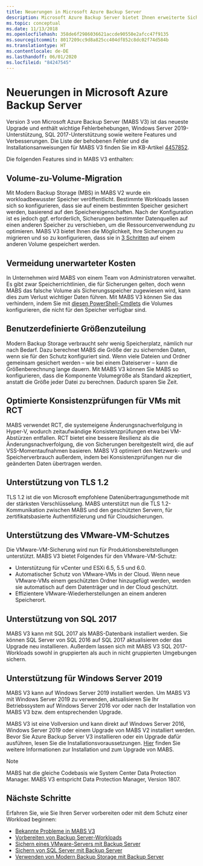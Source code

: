 ```yaml
---
title: Neuerungen in Microsoft Azure Backup Server
description: Microsoft Azure Backup Server bietet Ihnen erweiterte Sicherungsfunktionen für den Schutz von u.a. virtuellen Computern, Dateien, Ordnern und Workloads. Erfahren Sie, wie Sie Azure Backup Server V3 installieren oder ein Upgrade auf diese Version ausführen.
ms.topic: conceptual
ms.date: 11/13/2018
ms.openlocfilehash: 358de6f2986036621accde90550e2afcc47f9135
ms.sourcegitcommit: 8017209cc9d8a825cc404df852c8dc02f74d584b
ms.translationtype: HT
ms.contentlocale: de-DE
ms.lasthandoff: 06/01/2020
ms.locfileid: "84247545"
---
```

# <a name="whats-new-in-microsoft-azure-backup-server"></a>Neuerungen in Microsoft Azure Backup Server

Version 3 von Microsoft Azure Backup Server (MABS V3) ist das neueste Upgrade und enthält wichtige Fehlerbehebungen, Windows Server 2019-Unterstützung, SQL 2017-Unterstützung sowie weitere Features und Verbesserungen. Die Liste der behobenen Fehler und die Installationsanweisungen für MABS V3 finden Sie im KB-Artikel [4457852](https://support.microsoft.com/help/4457852/microsoft-azure-backup-server-v3).

Die folgenden Features sind in MABS V3 enthalten:

## <a name="volume-to-volume-migration"></a>Volume-zu-Volume-Migration

Mit Modern Backup Storage (MBS) in MABS V2 wurde ein workloadbewusster Speicher veröffentlicht. Bestimmte Workloads lassen sich so konfigurieren, dass sie auf einem bestimmten Speicher gesichert werden, basierend auf den Speichereigenschaften. Nach der Konfiguration ist es jedoch ggf. erforderlich, Sicherungen bestimmter Datenquellen auf einen anderen Speicher zu verschieben, um die Ressourcenverwendung zu optimieren. MABS V3 bietet Ihnen die Möglichkeit, Ihre Sicherungen zu migrieren und so zu konfigurieren, dass sie in [3 Schritten](https://techcommunity.microsoft.com/t5/system-center-blog/sc-2016-dpm-ur4-migrate-backup-storage-in-3-simple-steps/ba-p/351842) auf einem anderen Volume gespeichert werden.

## <a name="prevent-unexpected-data-loss"></a>Vermeidung unerwarteter Kosten

In Unternehmen wird MABS von einem Team von Administratoren verwaltet. Es gibt zwar Speicherrichtlinien, die für Sicherungen gelten, doch wenn MABS das falsche Volume als Sicherungsspeicher zugewiesen wird, kann dies zum Verlust wichtiger Daten führen. Mit MABS V3 können Sie das verhindern, indem Sie mit [diesen PowerShell-Cmdlets](https://docs.microsoft.com/azure/backup/backup-mabs-add-storage) die Volumes konfigurieren, die nicht für den Speicher verfügbar sind.

## <a name="custom-size-allocation"></a>Benutzerdefinierte Größenzuteilung

Modern Backup Storage verbraucht sehr wenig Speicherplatz, nämlich nur nach Bedarf. Dazu berechnet MABS die Größe der zu sichernden Daten, wenn sie für den Schutz konfiguriert sind. Wenn viele Dateien und Ordner gemeinsam gesichert werden – wie bei einem Dateiserver – kann die Größenberechnung lange dauern. Mit MABS V3 können Sie MABS so konfigurieren, dass die Komponente Volumegröße als Standard akzeptiert, anstatt die Größe jeder Datei zu berechnen. Dadurch sparen Sie Zeit.

## <a name="optimized-cc-for-rct-vms"></a>Optimierte Konsistenzprüfungen für VMs mit RCT

MABS verwendet RCT, die systemeigene Änderungsnachverfolgung in Hyper-V, wodurch zeitaufwändige Konsistenzprüfungen etwa bei VM-Abstürzen entfallen. RCT bietet eine bessere Resilienz als die Änderungsnachverfolgung, die von Sicherungen bereitgestellt wird, die auf VSS-Momentaufnahmen basieren. MABS V3 optimiert den Netzwerk- und Speicherverbrauch außerdem, indem bei Konsistenzprüfungen nur die geänderten Daten übertragen werden.

## <a name="support-to-tls-12"></a>Unterstützung von TLS 1.2

TLS 1.2 ist die von Microsoft empfohlene Datenübertragungsmethode mit der stärksten Verschlüsselung. MABS unterstützt nun die TLS 1.2-Kommunikation zwischen MABS und den geschützten Servern, für zertifikatsbasierte Authentifizierung und für Cloudsicherungen.

## <a name="vmware-vm-protection-support"></a>Unterstützung des VMware-VM-Schutzes

Die VMware-VM-Sicherung wird nun für Produktionsbereitstellungen unterstützt. MABS V3 bietet Folgendes für den VMware-VM-Schutz:

- Unterstützung für vCenter und ESXi 6.5, 5.5 und 6.0.
- Automatischer Schutz von VMware-VMs in der Cloud. Wenn neue VMware-VMs einem geschützten Ordner hinzugefügt werden, werden sie automatisch auf dem Datenträger und in der Cloud geschützt.
- Effizientere VMware-Wiederherstellungen an einem anderen Speicherort.

## <a name="sql-2017-support"></a>Unterstützung von SQL 2017

MABS V3 kann mit SQL 2017 als MABS-Datenbank installiert werden. Sie können SQL Server von SQL 2016 auf SQL 2017 aktualisieren oder das Upgrade neu installieren. Außerdem lassen sich mit MABS V3 SQL 2017-Workloads sowohl in gruppierten als auch in nicht gruppierten Umgebungen sichern.

## <a name="windows-server-2019-support"></a>Unterstützung für Windows Server 2019

MABS V3 kann auf Windows Server 2019 installiert werden. Um MABS V3 mit Windows Server 2019 zu verwenden, aktualisieren Sie Ihr Betriebssystem auf Windows Server 2016 vor oder nach der Installation von MABS V3 bzw. dem entsprechenden Upgrade.

MABS V3 ist eine Vollversion und kann direkt auf Windows Server 2016, Windows Server 2019 oder einem Upgrade von MABS V2 installiert werden. Bevor Sie Azure Backup Server V3 installieren oder ein Upgrade dafür ausführen, lesen Sie die Installationsvoraussetzungen.
[Hier](https://docs.microsoft.com/azure/backup/backup-azure-microsoft-azure-backup#software-package) finden Sie weitere Informationen zur Installation und zum Upgrade von MABS.

> [!NOTE]
>
> MABS hat die gleiche Codebasis wie System Center Data Protection Manager. MABS V3 entspricht Data Protection Manager, Version 1807.

## <a name="next-steps"></a>Nächste Schritte

Erfahren Sie, wie Sie Ihren Server vorbereiten oder mit dem Schutz einer Workload beginnen:

- [Bekannte Probleme in MABS V3](backup-mabs-release-notes-v3.md)
- [Vorbereiten von Backup Server-Workloads](backup-azure-microsoft-azure-backup.md)
- [Sichern eines VMware-Servers mit Backup Server](backup-azure-backup-server-vmware.md)
- [Sichern von SQL Server mit Backup Server](backup-azure-sql-mabs.md)
- [Verwenden von Modern Backup Storage mit Backup Server](backup-mabs-add-storage.md)
